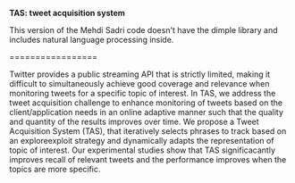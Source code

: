 <b>TAS: tweet acquisition system</b>

This version of the Mehdi Sadri code doesn't have the dimple library and includes natural language processing inside.

=================

Twitter provides a public streaming API that is strictly limited, making it difficult to simultaneously achieve good coverage and relevance when monitoring tweets for a specific topic of interest. In TAS, we address the tweet acquisition
challenge to enhance monitoring of tweets based on the client/application needs in an online adaptive manner such that the quality and quantity of the results improves over time. We propose a Tweet Acquisition System (TAS), that iteratively selects phrases to track based on an exploreexploit strategy and dynamically adapts the representation of topic of interest. Our experimental studies show that TAS significacantly improves recall of relevant tweets and the performance improves when the topics are more specific.

